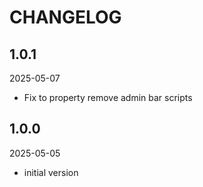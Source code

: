 # CHANGELOG

## 1.0.1

2025-05-07

- Fix to property remove admin bar scripts

## 1.0.0

2025-05-05

- initial version

